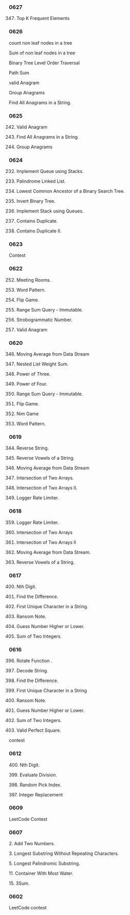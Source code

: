 
### 0627

347. Top K Frequent Elements

### 0626

count non leaf nodes in a tree

Sum of non leaf nodes in a tree

Binary Tree Level Order Traversal

Path Sum

valid Anagram

Group Anagrams

Find All Anagrams in a String.
 
 
### 0625

242. Valid Anagram

438. Find All Anagrams in a String.

49. Group Anagrams

### 0624

232. Implement Queue using Stacks.

234. Palindrome Linked List.  

235. Lowest Common Ancestor of a Binary Search Tree.

226. Invert Binary Tree.

225. Implement Stack using Queues.

217. Contains Duplicate.

219. Contains Duplicate II.

### 0623

Contest

### 0622

252. Meeting Rooms.

290. Word Pattern.

293. Flip Game. 

303. Range Sum Query - Immutable. 

246. Strobogrammatic Number.

242. Valid Anagram

### 0620

346. Moving Average from Data Stream

339. Nested List Weight Sum.

326. Power of Three.

342. Power of Four.

303. Range Sum Query - Immutable. 

293. Flip Game.

292. Nim Game

290. Word Pattern. 

### 0619

344. Reverse String.

345. Reverse Vowels of a String.

346. Moving Average from Data Stream


349. Intersection of Two Arrays.

350. Intersection of Two Arrays II.

359. Logger Rate Limiter.

### 0618

359. Logger Rate Limiter.

349. Intersection of Two Arrays

350. Intersection of Two Arrays II

346. Moving Average from Data Stream.

345. Reverse Vowels of a String.

### 0617

400. Nth Digit.

389. Find the Difference.

387. First Unique Character in a String. 

383. Ransom Note.

374. Guess Number Higher or Lower. 

371. Sum of Two Integers.


### 0616 

396. Rotate Function .

394. Decode String.

389. Find the Difference.

387. First Unique Character in a String

383. Ransom Note. 

374. Guess Number Higher or Lower.

371. Sum of Two Integers.

367. Valid Perfect Square.

contest

### 0612

400. Nth Digit.

399. Evaluate Division.

398. Random Pick Index.

397. Integer Replacement

### 0609

LeetCode Contest

### 0607

2. Add Two Numbers. 

3. Longest Substring Without Repeating Characters.

5. Longest Palindromic Substring. 

11. Container With Most Water. 

15. 3Sum.


### 0602

LeetCode contest
